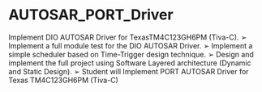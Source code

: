 # AUTOSAR_PORT_Driver

Implement DIO AUTOSAR Driver for TexasTM4C123GH6PM (Tiva-C).
➢ Implement a full module test for the DIO AUTOSAR Driver.
➢ Implement a simple scheduler based on Time-Trigger design technique.
➢ Design and implement the full project using Software Layered architecture (Dynamic and Static Design).
➢ Student will Implement PORT AUTOSAR Driver for Texas TM4C123GH6PM (Tiva-C) 
